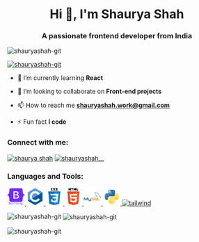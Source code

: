 <h1 align="center">Hi 👋, I'm Shaurya Shah</h1>
<h3 align="center">A passionate frontend developer from India</h3>

<p align="left"> <img src="https://komarev.com/ghpvc/?username=shauryashah-git&label=Profile%20views&color=a2d9fb&style=flat-square" alt="shauryashah-git" /> </p>

<p align="left"> <a href="https://github.com/ryo-ma/github-profile-trophy"><img src="https://github-profile-trophy.vercel.app/?username=shauryashah-git" alt="shauryashah-git" /></a> </p>

- 🌱 I’m currently learning **React**

- 👯 I’m looking to collaborate on **Front-end projects**

- 📫 How to reach me **shauryashah.work@gmail.com**

- ⚡ Fun fact **I code**

<h3 align="left">Connect with me:</h3>
<p align="left">
<a href="https://linkedin.com/in/shaurya shah" target="blank"><img align="center" src="https://raw.githubusercontent.com/rahuldkjain/github-profile-readme-generator/master/src/images/icons/Social/linked-in-alt.svg" alt="shaurya shah" height="30" width="40" /></a>
<a href="https://instagram.com/shauryashah__" target="blank"><img align="center" src="https://raw.githubusercontent.com/rahuldkjain/github-profile-readme-generator/master/src/images/icons/Social/instagram.svg" alt="shauryashah__" height="30" width="40" /></a>
</p>

<h3 align="left">Languages and Tools:</h3>
<p align="left"> <a href="https://getbootstrap.com" target="_blank" rel="noreferrer"> <img src="https://raw.githubusercontent.com/devicons/devicon/master/icons/bootstrap/bootstrap-plain-wordmark.svg" alt="bootstrap" width="40" height="40"/> </a> <a href="https://www.cprogramming.com/" target="_blank" rel="noreferrer"> <img src="https://raw.githubusercontent.com/devicons/devicon/master/icons/c/c-original.svg" alt="c" width="40" height="40"/> </a> <a href="https://www.w3schools.com/css/" target="_blank" rel="noreferrer"> <img src="https://raw.githubusercontent.com/devicons/devicon/master/icons/css3/css3-original-wordmark.svg" alt="css3" width="40" height="40"/> </a> <a href="https://www.w3.org/html/" target="_blank" rel="noreferrer"> <img src="https://raw.githubusercontent.com/devicons/devicon/master/icons/html5/html5-original-wordmark.svg" alt="html5" width="40" height="40"/> </a> <a href="https://www.mysql.com/" target="_blank" rel="noreferrer"> <img src="https://raw.githubusercontent.com/devicons/devicon/master/icons/mysql/mysql-original-wordmark.svg" alt="mysql" width="40" height="40"/> </a> <a href="https://www.python.org" target="_blank" rel="noreferrer"> <img src="https://raw.githubusercontent.com/devicons/devicon/master/icons/python/python-original.svg" alt="python" width="40" height="40"/> </a> <a href="https://tailwindcss.com/" target="_blank" rel="noreferrer"> <img src="https://www.vectorlogo.zone/logos/tailwindcss/tailwindcss-icon.svg" alt="tailwind" width="40" height="40"/> </a> </p>

<p><img align="left" src="https://github-readme-stats.vercel.app/api/top-langs?username=shauryashah-git&show_icons=true&locale=en&layout=compact" alt="shauryashah-git" /></p>

<p>&nbsp;<img align="center" src="https://github-readme-stats.vercel.app/api?username=shauryashah-git&show_icons=true&locale=en" alt="shauryashah-git" /></p>

<p><img align="center" src="https://github-readme-streak-stats.herokuapp.com/?user=shauryashah-git&" alt="shauryashah-git" /></p>
